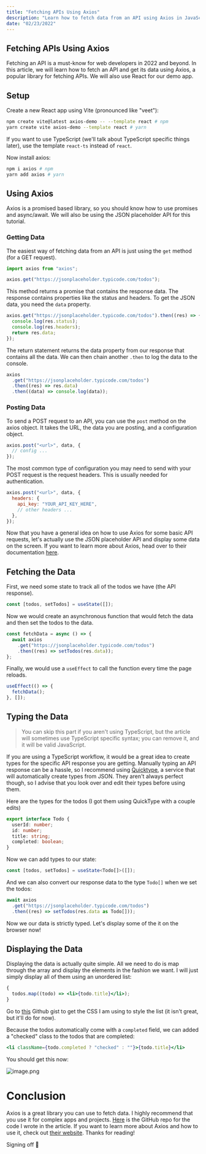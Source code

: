 ```yaml
---
title: "Fetching APIs Using Axios"
description: "Learn how to fetch data from an API using Axios in JavaScript."
date: "02/23/2022"
---
```


## Fetching APIs Using Axios

Fetching an API is a must-know for web developers in 2022 and beyond. In this article, we will learn how to fetch an API and get its data using Axios, a popular library for fetching APIs. We will also use React for our demo app.

## Setup

Create a new React app using Vite (pronounced like "veet"):

```bash
npm create vite@latest axios-demo -- --template react # npm
yarn create vite axios-demo --template react # yarn
```

If you want to use TypeScript (we'll talk about TypeScript specific things later), use the template `react-ts` instead of `react`.

Now install axios:

```bash
npm i axios # npm
yarn add axios # yarn
```

## Using Axios

Axios is a promised based library, so you should know how to use promises and async/await. We will also be using the JSON placeholder API for this tutorial.

### Getting Data

The easiest way of fetching data from an API is just using the `get` method (for a GET request).

```js
import axios from "axios";

axios.get("https://jsonplaceholder.typicode.com/todos");
```

This method returns a promise that contains the response data. The response contains properties like the status and headers. To get the JSON data, you need the `data` property.

```js
axios.get("https://jsonplaceholder.typicode.com/todos").then((res) => {
  console.log(res.status);
  console.log(res.headers);
  return res.data;
});
```

The return statement returns the data property from our response that contains all the data. We can then chain another `.then` to log the data to the console.

```js
axios
  .get("https://jsonplaceholder.typicode.com/todos")
  .then((res) => res.data)
  .then((data) => console.log(data));
```

### Posting Data

To send a POST request to an API, you can use the `post` method on the axios object. It takes the URL, the data you are posting, and a configuration object.

```js
axios.post("<url>", data, {
  // config ...
});
```

The most common type of configuration you may need to send with your POST request is the request headers. This is usually needed for authentication.

```js
axios.post("<url>", data, {
  headers: {
    api_key: "YOUR_API_KEY_HERE",
    // other headers ...
  },
});
```

Now that you have a general idea on how to use Axios for some basic API requests, let's actually use the JSON placeholder API and display some data on the screen. If you want to learn more about Axios, head over to their documentation [here](https://axios-http.com/docs/intro).

## Fetching the Data

First, we need some state to track all of the todos we have (the API response).

```js
const [todos, setTodos] = useState([]);
```

Now we would create an asynchronous function that would fetch the data and then set the todos to the data.

```js
const fetchData = async () => {
  await axios
    .get("https://jsonplaceholder.typicode.com/todos")
    .then((res) => setTodos(res.data));
};
```

Finally, we would use a `useEffect` to call the function every time the page reloads.

```js
useEffect(() => {
  fetchData();
}, []);
```

## Typing the Data

> You can skip this part if you aren't using TypeScript, but the article will sometimes use TypeScript specific syntax; you can remove it, and it will be valid JavaScript.

If you are using a TypeScript workflow, it would be a great idea to create types for the specific API response you are getting. Manually typing an API response can be a hassle, so I recommend using [Quicktype](https://app.quicktype.io/), a service that will automatically create types from JSON. They aren't always perfect though, so I advise that you look over and edit their types before using them.

Here are the types for the todos (I got them using QuickType with a couple edits)

```ts
export interface Todo {
  userId: number;
  id: number;
  title: string;
  completed: boolean;
}
```

Now we can add types to our state:

```ts
const [todos, setTodos] = useState<Todo[]>([]);
```

And we can also convert our response data to the type `Todo[]` when we set the todos:

```ts
await axios
  .get("https://jsonplaceholder.typicode.com/todos")
  .then((res) => setTodos(res.data as Todo[]));
```

Now we our data is strictly typed. Let's display some of the it on the browser now!

## Displaying the Data

Displaying the data is actually quite simple. All we need to do is map through the array and display the elements in the fashion we want. I will just simply display all of them using an unordered list:

```jsx
{
  todos.map((todo) => <li>{todo.title}</li>);
}
```

Go to [this](https://gist.github.com/rkazi103/99888daf59ff47b96dc7788d89fcc2de) Github gist to get the CSS I am using to style the list (it isn't great, but it'll do for now).

Because the todos automatically come with a `completed` field, we can added a "checked" class to the todos that are completed:

```jsx
<li className={todo.completed ? "checked" : ""}>{todo.title}</li>
```

You should get this now:

![image.png](https://cdn.hashnode.com/res/hashnode/image/upload/v1645669628813/jj8QHyalh.png)

# Conclusion

Axios is a great library you can use to fetch data. I highly recommend that you use it for complex apps and projects. [Here](https://github.com/rkazi103/axios-demo) is the GitHub repo for the code I wrote in the article. If you want to learn more about Axios and how to use it, check out [their website](https://axios-http.com/). Thanks for reading!

Signing off 👋
